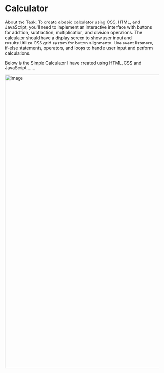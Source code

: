 # Calculator
About the Task: 
        To create a basic calculator using CSS, HTML, and JavaScript, you'll need to implement an interactive interface with buttons for addition, subtraction, multiplication, and division operations. The calculator should have a display screen to show user input and results.Utilize CSS grid system for button alignments. Use event listeners, if-else statements, operators, and loops to handle user input and perform calculations.

Below is the Simple Calculator I have created using HTML, CSS and JavaScript.......

<img width="960" alt="image" src="https://github.com/gsnlmounika899/Codeway_Calculator/assets/128975492/6c353f71-95f7-44db-bd7c-f232cd068475">

